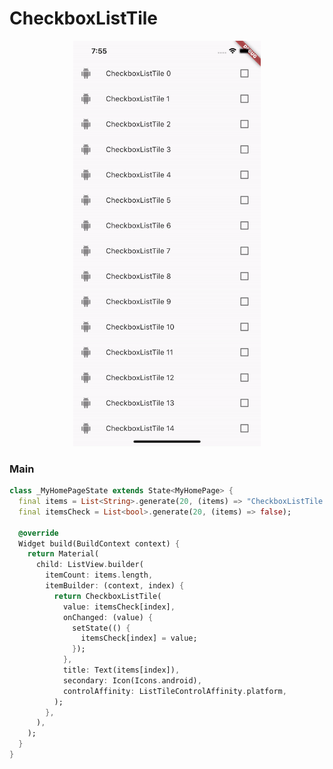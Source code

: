 # CheckboxListTile
<p align="center">
<img src="https://github.com/ThiagoEvoa/flutter_examples/blob/master/images/checkboxlisttile.gif" height="649" width="300">
</p>

### Main
```dart
class _MyHomePageState extends State<MyHomePage> {
  final items = List<String>.generate(20, (items) => "CheckboxListTile $items");
  final itemsCheck = List<bool>.generate(20, (items) => false);

  @override
  Widget build(BuildContext context) {
    return Material(
      child: ListView.builder(
        itemCount: items.length,
        itemBuilder: (context, index) {
          return CheckboxListTile(
            value: itemsCheck[index],
            onChanged: (value) {
              setState(() {
                itemsCheck[index] = value;
              });
            },
            title: Text(items[index]),
            secondary: Icon(Icons.android),
            controlAffinity: ListTileControlAffinity.platform,
          );
        },
      ),
    );
  }
}
```
